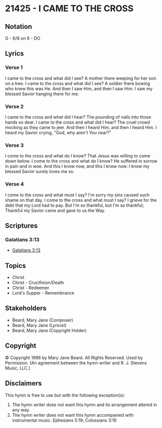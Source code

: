 # 21425 - I CAME TO THE CROSS

## Notation

G - 6/8 on 6 - DO

## Lyrics

### Verse 1

I came to the cross and what did I see? A mother there weeping for her son on a tree. I came to the cross and what did I see? A soldier there bowing who knew this was He. And then I saw Him, and then I saw Him. I saw my blessed Savior hanging there for me. 

### Verse 2

I came to the cross and what did I hear? The pounding of nails into those hands so dear. I came to the cross and what did I hear? The cruel crowd mocking as they came to jeer. And then I heard Him, and then I heard Him. I heard my Savior crying, "God, why aren't You near?" 

### Verse 3

I come to the cross and what do I know? That Jesus was willing to come down below. I come to the cross and what do I know? He suffered in sorrow in pain and in woe. And this I know now, and this I know now: I know my blessed Savior surely loves me so. 

### Verse 4

I come to the cross and what must I say? I'm sorry my sins caused such shame on that day. I come to the cross and what must I say? I grieve for the debt that my Lord had to pay. But I'm so thankful, but I'm so thankful; Thankful my Savior came and gave to us the Way. 


## Scriptures

### Galatians 3:13

- [Galatians 3:13](https://www.biblegateway.com/passage/?search=Galatians%203%3A13)


## Topics

- Christ
- Christ - Crucifixion/Death
- Christ - Redeemer
- Lord's Supper - Remembrance

## Stakeholders

- Beard, Mary Jane (Composer)
- Beard, Mary Jane (Lyricist)
- Beard, Mary Jane (Copyright Holder)

## Copyright

© Copyright 1996 by Mary Jane Beard. All Rights Reserved. Used by Permission.
(An agreement between the hymn writer and R. J. Stevens Music, LLC.)

## Disclaimers

This hymn is free to use but with the following exception(s):
1. The hymn writer does not want this hymn and its arrangement altered in any way.
2. The hymn writer does not want this hymn accompanied with instrumental music.
Ephesians 5:19; Colossians 3:16

